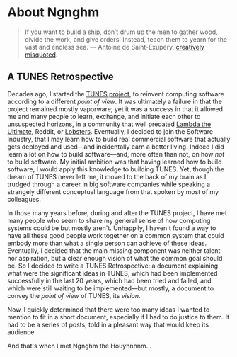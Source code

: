 # About Ngnghm

> If you want to build a ship, don’t drum up the men to gather wood, divide the work, and give orders.
> Instead, teach them to yearn for the vast and endless sea.
> ― Antoine de Saint-Exupéry, [creatively misquoted](https://en.wikiquote.org/wiki/Talk:Antoine_de_Saint_Exupéry).


A TUNES Retrospective
---------------------

Decades ago, I started the [TUNES project](http://tunes.org/),
to reinvent computing software according to a different _point of view_.
It was ultimately a failure in that the project remained mostly vaporware;
yet it was a success in that it allowed me and many people to learn, exchange,
and initiate each other to unsuspected horizons,
in a community that well predated [Lambda the Ultimate](http://lambda-the-ultimate.org/),
Reddit, or [Lobsters](https://lobste.rs/).
Eventually, I decided to join the Software Industry,
that I may learn how to build real commercial software
that actually gets deployed and used—and incidentally earn a better living.
Indeed I did learn a lot on how to build software—and,
more often than not, on how _not_ to build software.
My initial ambition was that having learned how to build software,
I would apply this knowledge to building TUNES.
Yet, though the dream of TUNES never left me, it moved to the back of my brain
as I trudged through a career in big software companies
while speaking a strangely different conceptual language
from that spoken by most of my colleagues.

In those many years before, during and after the TUNES project,
I have met many people who seem to share my general sense
of how computing systems could be but mostly aren't.
Unhappily, I haven't found a way to have all these good people work together
on a common system that could embody more than what a single person can achieve of these ideas.
Eventually, I decided that the main missing component
was neither talent nor aspiration,
but a clear enough vision of what the common goal should be.
So I decided to write a TUNES Retrospective:
a document explaining what were the significant ideas in TUNES,
which had been implemented successfully in the last 20 years,
which had been tried and failed,
and which were still waiting to be implemented—but mostly,
a document to convey the _point of view_ of TUNES, its _vision_.

Now, I quickly determined that there were too many ideas I wanted to mention
to fit in a short document, especially if I had to do justice to them.
It had to be a series of posts, told in a pleasant way that would keep its audience.

And that's when I met Ngnghm the Houyhnhnm...
